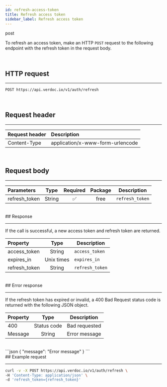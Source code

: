 ```yaml
---
id: refresh-access-token
title: Refresh access token
sidebar_label: Refresh access token
---
```


<span class="badges post">post</span>
<br/>

To refresh an access token, make an HTTP `POST` request to the following endpoint with the refresh token in the request body.

<br/>

## HTTP request

---

```bash
POST https://api.verdoc.io/v1/auth/refresh
```

<br/>

## Request header

---

| Request header | Description                      |
| :------------- | :------------------------------- |
| Content-Type   | application/x-www-form-urlencode |

<br/>

## Request body

---

| Parameters    |  Type  | Required | Package | Description     |
| :------------ | :----: | :------: | :-----: | --------------- |
| refresh_token | String |    ✅     |  free   | `refresh_token` |

<br/>
## Response

---

If the call is successful, a new access token and refresh token are returned.

| Property      |    Type    | Description     |
| :------------ | :--------: | --------------- |
| access_token  |   String   | `access_token`  |
| expires_in    | Unix times | `expires_in`    |
| refresh_token |   String   | `refresh_token` |

<br/>
## Error response

---

If the refresh token has expired or invalid, a 400 Bad Request status code is returned with the following JSON object.
<br/>

| Property |    Type     | Description   |
| :------- | :---------: | ------------- |
| 400      | Status code | Bad requested |
| Message  |   String    | Error message |
<br/>
```json
{
  "message": "Error message"
}
```

<br/>
## Example request

---

```bash
curl -v -X POST https://api.verdoc.io/v1/auth/refresh \
-H 'Content-Type: application/json' \
-d 'refresh_token={refresh_token}'
```
